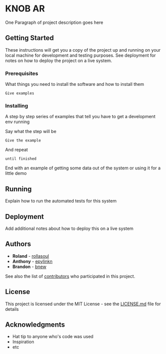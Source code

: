 # KNOB AR

One Paragraph of project description goes here

## Getting Started

These instructions will get you a copy of the project up and running on
your local machine for development and testing purposes. See deployment
for notes on how to deploy the project on a live system.

### Prerequisites

What things you need to install the software and how to install them

```
Give examples
```

### Installing

A step by step series of examples that tell you have to get a
development env running

Say what the step will be

```
Give the example
```

And repeat

```
until finished
```

End with an example of getting some data out of the system or using it
for a little demo

## Running

Explain how to run the automated tests for this system

## Deployment

Add additional notes about how to deploy this on a live system

## Authors

* **Roland** - [rollasoul](https://github.com/rollasoul)
* **Anthony** - [epylinkn](https://github.com/epylinkn)
* **Brandon** - [bnew](https://github.com/bnew)

See also the list of
[contributors](https://github.com/your/project/contributors) who
participated in this project.

## License

This project is licensed under the MIT License - see the
[LICENSE.md](LICENSE.md) file for details

## Acknowledgments

* Hat tip to anyone who's code was used
* Inspiration
* etc

